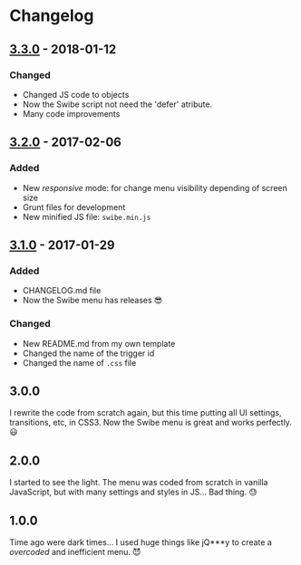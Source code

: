 # Changelog

## [3.3.0](https://github.com/barcia/swibe/releases/tag/3.3.0) - 2018-01-12
### Changed
- Changed JS code to objects
- Now the Swibe script not need the 'defer' atribute.
- Many code improvements


## [3.2.0](https://github.com/barcia/swibe/releases/tag/3.2.0) - 2017-02-06
### Added
- New *responsive* mode: for change menu visibility depending of screen size
- Grunt files for development
- New minified JS file: `swibe.min.js`


## [3.1.0](https://github.com/barcia/swibe/releases/tag/3.1.0) - 2017-01-29
### Added
- CHANGELOG.md file
- Now the Swibe menu has releases :sunglasses:

### Changed
- New README.md from my own template
- Changed the name of the trigger id
- Changed the name of `.css` file


## 3.0.0
I rewrite the code from scratch again, but this time putting all UI settings,
transitions, etc, in CSS3. Now the Swibe menu is great and works perfectly.
:smiley:


## 2.0.0
I started to see the light. The menu was coded from scratch in vanilla
JavaScript, but with many settings and styles in JS... Bad thing. :sweat:


## 1.0.0
Time ago were dark times... I used huge things like jQ***y to create a
*overcoded* and inefficient menu. :smiling_imp:
